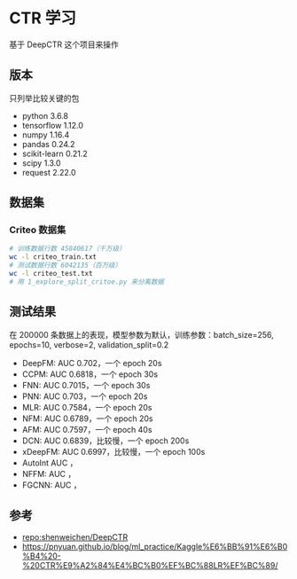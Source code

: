 # CTR 学习

基于 DeepCTR 这个项目来操作

## 版本

只列举比较关键的包

+ python 3.6.8
+ tensorflow 1.12.0
+ numpy 1.16.4
+ pandas 0.24.2
+ scikit-learn 0.21.2
+ scipy 1.3.0
+ request 2.22.0

## 数据集

### Criteo 数据集

```bash
# 训练数据行数 45840617（千万级）
wc -l criteo_train.txt
# 测试数据行数 6042135（百万级）
wc -l criteo_test.txt
# 用 1_explore_split_critoe.py 来分离数据
```

## 测试结果

在 200000 条数据上的表现，模型参数为默认，训练参数：batch_size=256, epochs=10, verbose=2, validation_split=0.2

+ DeepFM: AUC 0.702，一个 epoch 20s
+ CCPM: AUC 0.6818，一个 epoch 30s
+ FNN: AUC 0.7015，一个 epoch 30s
+ PNN: AUC 0.703，一个 epoch 20s
+ MLR: AUC 0.7584，一个 epoch 20s
+ NFM: AUC 0.6789，一个 epoch 20s
+ AFM: AUC 0.7597，一个 epoch 40s
+ DCN: AUC 0.6839，比较慢，一个 epoch 200s
+ xDeepFM: AUC 0.6997，比较慢，一个 epoch 100s
+ AutoInt AUC ，
+ NFFM: AUC ，
+ FGCNN: AUC ，

## 参考

+ [repo:shenweichen/DeepCTR](https://github.com/shenweichen/DeepCTR)
+ https://pnyuan.github.io/blog/ml_practice/Kaggle%E6%BB%91%E6%B0%B4%20-%20CTR%E9%A2%84%E4%BC%B0%EF%BC%88LR%EF%BC%89/